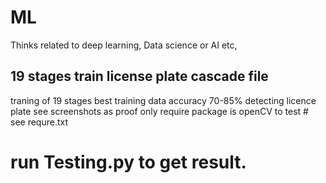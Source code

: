 # ML
Thinks related to deep learning, Data science  or AI etc,


## 19 stages train license plate cascade file
  traning of 19 stages 
  best training data
  accuracy 70-85% detecting licence plate
  see screenshots as proof
  only require package is openCV to test # see requre.txt
# run Testing.py  to get result.
